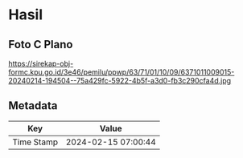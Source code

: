 # Hasil

## Foto C Plano

https://sirekap-obj-formc.kpu.go.id/3e46/pemilu/ppwp/63/71/01/10/09/6371011009015-20240214-194504--75a429fc-5922-4b5f-a3d0-fb3c290cfa4d.jpg


## Metadata

| Key        | Value               |
| ---------- | ------------------- |
| Time Stamp | 2024-02-15 07:00:44 |



